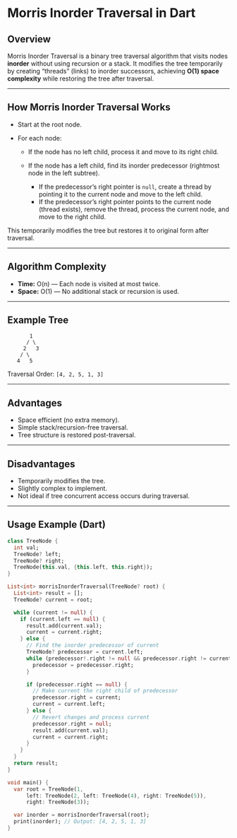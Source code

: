 # Morris Inorder Traversal in Dart

## Overview

Morris Inorder Traversal is a binary tree traversal algorithm that visits nodes **inorder** without using recursion or a stack. It modifies the tree temporarily by creating “threads” (links) to inorder successors, achieving **O(1) space complexity** while restoring the tree after traversal.

---

## How Morris Inorder Traversal Works

* Start at the root node.
* For each node:

  * If the node has no left child, process it and move to its right child.
  * If the node has a left child, find its inorder predecessor (rightmost node in the left subtree).

    * If the predecessor’s right pointer is `null`, create a thread by pointing it to the current node and move to the left child.
    * If the predecessor’s right pointer points to the current node (thread exists), remove the thread, process the current node, and move to the right child.

This temporarily modifies the tree but restores it to original form after traversal.

---

## Algorithm Complexity

* **Time:** O(n) — Each node is visited at most twice.
* **Space:** O(1) — No additional stack or recursion is used.

---

## Example Tree

```
       1
      / \
     2   3
    / \
   4   5
```

Traversal Order: `[4, 2, 5, 1, 3]`

---

## Advantages

* Space efficient (no extra memory).
* Simple stack/recursion-free traversal.
* Tree structure is restored post-traversal.

---

## Disadvantages

* Temporarily modifies the tree.
* Slightly complex to implement.
* Not ideal if tree concurrent access occurs during traversal.

---

## Usage Example (Dart)

```dart
class TreeNode {
  int val;
  TreeNode? left;
  TreeNode? right;
  TreeNode(this.val, {this.left, this.right});
}

List<int> morrisInorderTraversal(TreeNode? root) {
  List<int> result = [];
  TreeNode? current = root;

  while (current != null) {
    if (current.left == null) {
      result.add(current.val);
      current = current.right;
    } else {
      // Find the inorder predecessor of current
      TreeNode? predecessor = current.left;
      while (predecessor!.right != null && predecessor.right != current) {
        predecessor = predecessor.right;
      }

      if (predecessor.right == null) {
        // Make current the right child of predecessor
        predecessor.right = current;
        current = current.left;
      } else {
        // Revert changes and process current
        predecessor.right = null;
        result.add(current.val);
        current = current.right;
      }
    }
  }
  return result;
}

void main() {
  var root = TreeNode(1,
      left: TreeNode(2, left: TreeNode(4), right: TreeNode(5)),
      right: TreeNode(3));

  var inorder = morrisInorderTraversal(root);
  print(inorder); // Output: [4, 2, 5, 1, 3]
}
```
